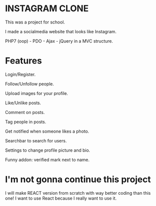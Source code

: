 # INSTAGRAM CLONE 

This was a project for school.

I made a socialmedia website that looks like Instagram.


PHP7 (oop) - PDO - Ajax - jQuery in a MVC structure.

# Features
Login/Register.

Follow/Unfollow people.

Upload images for your profile.

Like/Unlike posts.

Comment on posts.

Tag people in posts.

Get notified when someone likes a photo.

Searchbar to search for users.

Settings to change profile picture and bio.

Funny addon: verified mark next to name.

# I'm not gonna continue this project
I will make REACT version from scratch with way better coding than this one!
I want to use React because I really want to use it.




